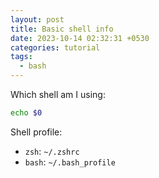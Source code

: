 ```yaml
---
layout: post
title: Basic shell info
date: 2023-10-14 02:32:31 +0530
categories: tutorial
tags:
  - bash
---
```



Which shell am I using:
```bash
echo $0
```

Shell profile:
* `zsh`: `~/.zshrc`
* `bash`: `~/.bash_profile`